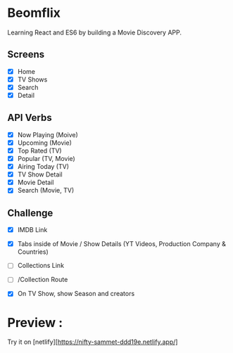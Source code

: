 # Beomflix

Learning React and ES6 by building a Movie Discovery APP.

## Screens

- [x] Home
- [x] TV Shows
- [x] Search
- [x] Detail

## API Verbs

- [x] Now Playing (Moive)
- [x] Upcoming (Movie)
- [x] Top Rated (TV)
- [x] Popular (TV, Movie)
- [x] Airing Today (TV)
- [x] TV Show Detail
- [x] Movie Detail
- [x] Search (Movie, TV)

## Challenge

- [x] IMDB Link
- [x] Tabs inside of Movie / Show Details (YT Videos, Production Company & Countries)
- [ ] Collections Link
- [ ] /Collection Route
- [x] On TV Show, show Season and creators


# Preview :

Try it on [netlify][https://nifty-sammet-ddd19e.netlify.app/]
